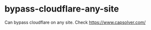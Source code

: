 # bypass-cloudflare-any-site
Can bypass cloudflare on any site. Check https://www.capsolver.com/ 











                                                                                                                          